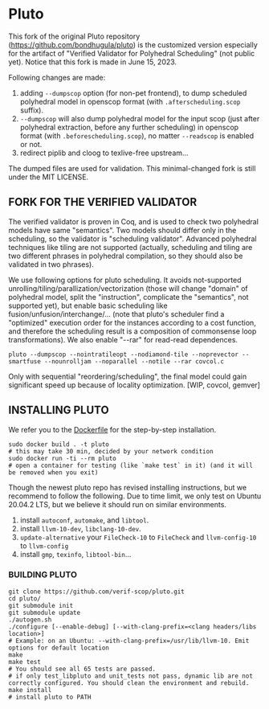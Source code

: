 # Pluto

This fork of the original Pluto repository (https://github.com/bondhugula/pluto) is the customized version especially for the artifact of "Verified Validator for Polyhedral Scheduling" (not public yet). Notice that this fork is made in June 15, 2023.

Following changes are made:
1. adding `--dumpscop` option (for non-pet frontend), to dump scheduled polyhedral model in openscop format (with `.afterscheduling.scop` suffix).
2. `--dumpscop` will also dump polyhedral model for the input scop (just after polyhedral extraction, before any further scheduling) in openscop format (with `.beforescheduling.scop`), no matter `--readscop` is enabled or not.
3. redirect piplib and cloog to texlive-free upstream...

The dumped files are used for validation. This minimal-changed fork is still under the MIT LICENSE. 

## FORK FOR THE VERIFIED VALIDATOR

The verified validator is proven in Coq, and is used to check two polyhedral models have same "semantics". Two models should differ only in the scheduling, so the validator is "scheduling validator". Advanced polyhedral techniques like tiling are not supported (actually, scheduling and tiling are two different phrases in polyhedral compilation, so they should also be validated in two phrases).

We use following options for pluto scheduling. It avoids not-supported unrolling/tiling/parallization/vectorization (those will change "domain" of polyhedral model, split the "instruction", complicate the "semantics", not supported yet), but enable basic scheduling like fusion/unfusion/interchange/... (note that pluto's scheduler find a "optimized" execution order for the instances according to a cost function, and therefore the scheduling result is a composition of commonsense loop transformations). We also enable "--rar" for read-read dependences.

```
pluto --dumpscop --nointratileopt --nodiamond-tile --noprevector --smartfuse --nounrolljam --noparallel --notile --rar covcol.c
```

Only with sequential "reordering/scheduling", the final model could gain significant speed up because of locality optimization. [WIP, covcol, gemver]


## INSTALLING PLUTO

We refer you to the [Dockerfile](./Dockerfile) for the step-by-step installation.

```
sudo docker build . -t pluto
# this may take 30 min, decided by your network condition
sudo docker run -ti --rm pluto
# open a container for testing (like `make test` in it) (and it will be removed when you exit)
```

Though the newest pluto repo has revised installing instructions, but we recommend to follow the following. Due to time limit, we only test on Ubuntu 20.04.2 LTS, but we believe it should run on similar environments.

1. install `autoconf`, `automake`, and `libtool`.
2. install `llvm-10-dev`, `libclang-10-dev`. 
3. `update-alternative` your `FileCheck-10` to `FileCheck` and `llvm-config-10` to `llvm-config`
4. install `gmp`, `texinfo`, `libtool-bin`...

### BUILDING PLUTO

```shell
git clone https://github.com/verif-scop/pluto.git
cd pluto/
git submodule init
git submodule update
./autogen.sh
./configure [--enable-debug] [--with-clang-prefix=<clang headers/libs location>]
# Example: on an Ubuntu: --with-clang-prefix=/usr/lib/llvm-10. Emit options for default location
make
make test
# You should see all 65 tests are passed.
# if only test_libpluto and unit_tests not pass, dynamic lib are not correctly configured. You should clean the environment and rebuild.
make install
# install pluto to PATH
```
